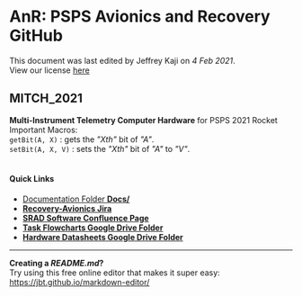# AnR: PSPS Avionics and Recovery GitHub
This document was last edited by Jeffrey Kaji on *4 Feb 2021*. <br/>
View our license [here](LICENSE)

## MITCH_2021
**Multi-Instrument Telemetry Computer Hardware** for PSPS 2021 Rocket<br> 
Important Macros: <br>
``getBit(A, X)`` : gets the *"Xth"* bit of *"A"*.<br>
``setBit(A, X, V)`` : sets the *"Xth"* bit of *"A"* to *"V"*.<br><br>


#### Quick Links
* [Documentation Folder **Docs/**](../Docs/README.md)
* [**Recovery-Avionics Jira**](https://psps-recovery-avionics.atlassian.net/jira/software/projects/AV/boards/2)
* [**SRAD Software Confluence Page**](https://psps-recovery-avionics.atlassian.net/wiki/spaces/PSPS/pages/31457281/SRAD+Software)
* [**Task Flowcharts Google Drive Folder**](https://drive.google.com/drive/u/0/folders/1KGmiUlNgTaysgdSle6QIzn_O4cT77nek)
* [**Hardware Datasheets Google Drive Folder**](https://drive.google.com/drive/u/0/folders/14jC0XhoOVIF4Ko5ylgHbCWUhaxgak8n0)

---
**Creating a *README.md*?** <br />
 Try using this free online editor that makes it super easy: 
<https://jbt.github.io/markdown-editor/>
